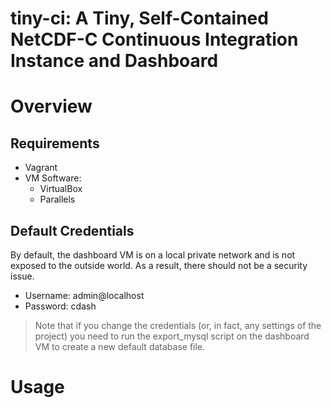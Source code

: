 # tiny-ci: A Tiny, Self-Contained NetCDF-C Continuous Integration Instance and Dashboard

# Overview

## Requirements

* Vagrant
* VM Software:
	* VirtualBox
	* Parallels

## Default Credentials

By default, the dashboard VM is on a local private network and is not exposed to the outside world.  As a result, there should not be a security issue. 

* Username: admin@localhost
* Password: cdash

> Note that if you change the credentials (or, in fact, any settings of the project) you need to run the export_mysql script on the dashboard VM to create a new default database file. 

# Usage